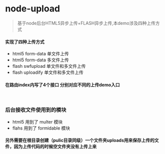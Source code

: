 # node-upload

> 基于node后台HTML5异步上传+FLASH异步上传,本demo涉及四种上传方式



#### 实现了四种上传方式
* html5 form-data 单文件上传
* html5 form-data 多文件上传
* flash swfupload 单文件和多文件上传
* flash uploadify 单文件和多文件上传



#### 在路由index内写了4个接口  分别对应不同的上传demo入口
  



### 后台接收文件使用到的模块
* html5 用到了 multer 模块
* flahs 用到了 formidable 模块



#### 另外需要在根目录创建（pulic目录同级）一个文件夹uploads用来保存上传的文件，因为上传代码的时候空文件夹没有上传上来

